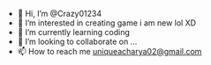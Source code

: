 - 👋 Hi, I’m @Crazy01234
- 👀 I’m interested in creating game i am new lol XD
- 🌱 I’m currently learning coding
- 💞️ I’m looking to collaborate on ...
- 📫 How to reach me uniqueacharya02@gmail.com

<!---
Crazy01234/Crazy01234 is a ✨ special ✨ repository because its `README.md` (this file) appears on your GitHub profile.
You can click the Preview link to take a look at your changes.
--->
